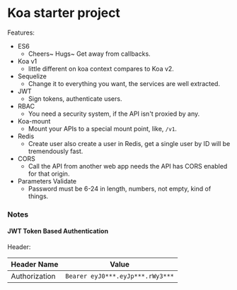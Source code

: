 # Koa starter project

Features:

- ES6
  - Cheers~ Hugs~ Get away from callbacks.
- Koa v1
  - little different on koa context compares to Koa v2.
- Sequelize
  - Change it to everything you want, the services are well extracted.
- JWT
  - Sign tokens, authenticate users.
- RBAC
  - You need a security system, if the API isn't proxied by any.
- Koa-mount
  - Mount your APIs to a special mount point, like, `/v1`.
- Redis
  - Create user also create a user in Redis, 
      get a single user by ID will be tremendously fast.
- CORS
  - Call the API from another web app needs the API has CORS enabled for that origin.
- Parameters Validate
  - Password must be 6-24 in length, numbers, not empty, kind of things.

### Notes

#### JWT Token Based Authentication

Header:

Header Name   | Value
------------- | ------------------------------
Authorization | `Bearer eyJ0***.eyJp***.rWy3***`

